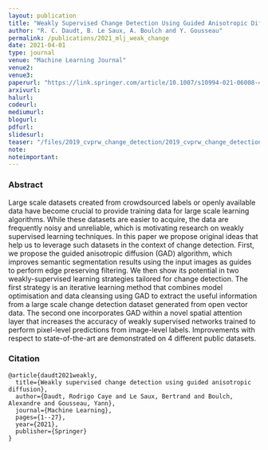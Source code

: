 ```yaml
---
layout: publication
title: "Weakly Supervised Change Detection Using Guided Anisotropic Diffusion"
author: "R. C. Daudt, B. Le Saux, A. Boulch and Y. Gousseau"
permalink: /publications/2021_mlj_weak_change
date: 2021-04-01
type: journal
venue: "Machine Learning Journal"
venue2: 
venue3:
paperurl: "https://link.springer.com/article/10.1007/s10994-021-06008-4"
arxivurl:
halurl: 
codeurl: 
mediumurl: 
blogurl: 
pdfurl: 
slidesurl: 
teaser: "/files/2019_cvprw_change_detection/2019_cvprw_change_detection_thumbnail.png"
note:
noteimportant: 
---
```



### Abstract

Large scale datasets created from crowdsourced labels or openly available data have become crucial to provide training data for large scale learning algorithms. While these datasets are easier to acquire, the data are frequently noisy and unreliable, which is motivating research on weakly supervised learning techniques. In this paper we propose original ideas that help us to leverage such datasets in the context of change detection. First, we propose the guided anisotropic diffusion (GAD) algorithm, which improves semantic segmentation results using the input images as guides to perform edge preserving filtering. We then show its potential in two weakly-supervised learning strategies tailored for change detection. The first strategy is an iterative learning method that  combines model optimisation and  data cleansing using GAD to extract the useful information from a large scale change detection dataset generated from open vector data. The second one incorporates GAD within a novel spatial attention layer that increases the accuracy of weakly supervised networks trained to perform pixel-level predictions from image-level labels. Improvements with respect to state-of-the-art are demonstrated on 4 different public datasets.

### Citation


```
@article{daudt2021weakly,
  title={Weakly supervised change detection using guided anisotropic diffusion},
  author={Daudt, Rodrigo Caye and Le Saux, Bertrand and Boulch, Alexandre and Gousseau, Yann},
  journal={Machine Learning},
  pages={1--27},
  year={2021},
  publisher={Springer}
}
```